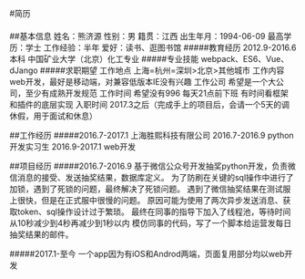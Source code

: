 #简历
####

##基本信息
    姓名：熊济源  性别：男  籍贯：江西  出生年月：1994-06-09  最高学历：学士  工作经验：半年 爱好：读书、逛图书馆
#####教育经历
    2012.9-2016.6 本科 中国矿业大学（北京）化工专业
#####专业技能
    webpack、ES6、Vue、dJango
#####求职期望
    工作地点 上海=杭州=深圳>北京>其他城市
    工作内容 web开发，最好是移动端，对兼容低版本IE没有兴趣
    工作公司 希望是一个大公司，至少有成熟开发规范
    工作时间 希望没有996 每天21点前下班 有时间看框架和插件的底层实现
    入职时间 2017.3之后（完成手上的项目后，会请一个5天的调休假，用于面试和休息）

##工作经历
#####2016.7-2017.1 上海胜熙科技有限公司
    2016.7-2016.9 python开发实习生
    2016.9-2017.1 web开发

##项目经历
#####2016.7-2016.9 基于微信公众号开发抽奖python开发，负责微信消息的接受、发送抽奖结果，数据库定义。
    为了防刷在关键的sql操作中进行了加锁，遇到了死锁的问题，最终解决了死锁问题。
    遇到了微信抽奖结果在测试服上很快，但是在正式服中很慢的问题。
    原因可能为使用了两次异步发送消息、获取token、sql操作设计过于繁琐。
    最终在同事的指导下加入了线程池，等待时间从10秒减少到4秒再减少到1秒以内
    模仿同事的代码，写了一个脚本给运营发每日抽奖结果的邮件。
    
#####2017.1-至今 一个app因为有iOS和Androd两端，页面复用部分均以web开发

